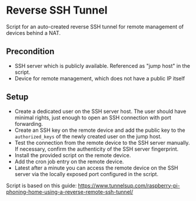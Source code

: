 # Reverse SSH Tunnel

Script for an auto-created reverse SSH tunnel for remote management of devices behind a NAT.

## Precondition

* SSH server which is publicly available. Referenced as "jump host" in the script.
* Device for remote management, which does not have a public IP itself

## Setup

* Create a dedicated user on the SSH server host. The user should have minimal rights, just enough to open an SSH connection with port forwarding.
* Create an SSH key on the remote device and add the public key to the `authorized_keys` of the newly created user on the jump host.
* Test the connection from the remote device to the SSH server manually. If necessary, confirm the authenticity of the SSH server fingerprint.
* Install the provided script on the remote device.
* Add the cron job entry on the remote device.
* Latest after a minute you can access the remote device on the SSH server via the locally exposed port configured in the script.

Script is based on this guide: https://www.tunnelsup.com/raspberry-pi-phoning-home-using-a-reverse-remote-ssh-tunnel/
